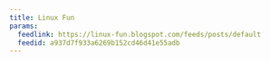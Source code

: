 ```yaml
---
title: Linux Fun
params:
  feedlink: https://linux-fun.blogspot.com/feeds/posts/default
  feedid: a937d7f933a6269b152cd46d41e55adb
---
```

